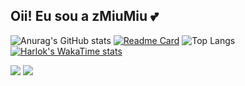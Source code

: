 ## Oii! Eu sou a zMiuMiu 💕


![Anurag's GitHub stats](https://github-readme-stats.vercel.app/api?username=zMiuMiu&show_icons=true&theme=omni)
[![Readme Card](https://github-readme-stats.vercel.app/api/pin/?username=zMiuMiu&repo=github-readme-stats&icons=true&theme=omni)](https://github.com/zMiuMiu/github-readme-stats&)
![Top Langs](https://github-readme-stats.vercel.app/api/top-langs/?username=anuraghazra&langs_count=8icons=true&theme=omni)
[![Harlok's WakaTime stats](https://github-readme-stats.vercel.app/api/wakatime?username=ffflabs&icons=true&theme=omni)](https://github.com/anuraghazra/github-readme-stats)

<div> 
  <a href="https://www.instagram.com/main.curinha/" target="_blank"><img src="https://img.shields.io/badge/-Instagram-%23E4405F?style=for-the-badge&logo=instagram&logoColor=white" target="_blank"></a>
 <a href="misakizinha" target="_blank"><img src="https://img.shields.io/badge/Discord-7289DA?style=for-the-badge&logo=discord&logoColor=white" target="_blank"></a> 
 
